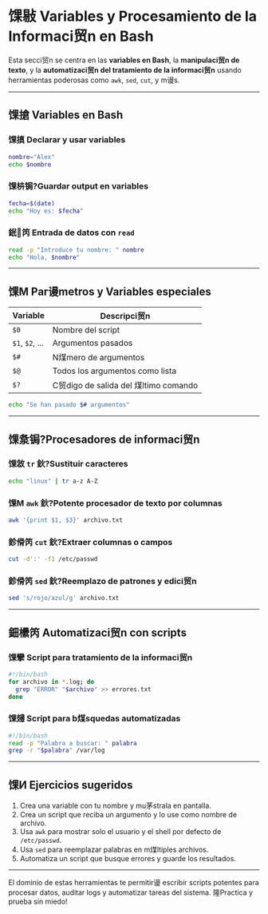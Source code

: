 
# 馃敡 Variables y Procesamiento de la Informaci贸n en Bash

Esta secci贸n se centra en las **variables en Bash**, la **manipulaci贸n de texto**, y la **automatizaci贸n del tratamiento de la informaci贸n** usando herramientas poderosas como `awk`, `sed`, `cut`, y m谩s.

---

## 馃搶 Variables en Bash

### 馃搷 Declarar y usar variables
```bash
nombre="Alex"
echo $nombre
```

### 馃枿锔?Guardar output en variables
```bash
fecha=$(date)
echo "Hoy es: $fecha"
```

### 鈱笍 Entrada de datos con `read`
```bash
read -p "Introduce tu nombre: " nombre
echo "Hola, $nombre"
```

---

## 馃М Par谩metros y Variables especiales

| Variable | Descripci贸n |
|----------|-------------|
| `$0`     | Nombre del script |
| `$1`, `$2`, ... | Argumentos pasados |
| `$#`     | N煤mero de argumentos |
| `$@`     | Todos los argumentos como lista |
| `$?`     | C贸digo de salida del 煤ltimo comando |

```bash
echo "Se han pasado $# argumentos"
```

---

## 馃洜锔?Procesadores de informaci贸n

### 馃敜 `tr` 鈥?Sustituir caracteres
```bash
echo "linux" | tr a-z A-Z
```

### 馃М `awk` 鈥?Potente procesador de texto por columnas
```bash
awk '{print $1, $3}' archivo.txt
```

### 鉁傦笍 `cut` 鈥?Extraer columnas o campos
```bash
cut -d':' -f1 /etc/passwd
```

### 鉁傦笍 `sed` 鈥?Reemplazo de patrones y edici贸n
```bash
sed 's/rojo/azul/g' archivo.txt
```

---

## 鈿欙笍 Automatizaci贸n con scripts

### 馃攣 Script para tratamiento de la informaci贸n
```bash
#!/bin/bash
for archivo in *.log; do
  grep "ERROR" "$archivo" >> errores.txt
done
```

### 馃攳 Script para b煤squedas automatizadas
```bash
#!/bin/bash
read -p "Palabra a buscar: " palabra
grep -r "$palabra" /var/log
```

---

## 馃И Ejercicios sugeridos

1. Crea una variable con tu nombre y mu茅strala en pantalla.
2. Crea un script que reciba un argumento y lo use como nombre de archivo.
3. Usa `awk` para mostrar solo el usuario y el shell por defecto de `/etc/passwd`.
4. Usa `sed` para reemplazar palabras en m煤ltiples archivos.
5. Automatiza un script que busque errores y guarde los resultados.

---

El dominio de estas herramientas te permitir谩 escribir scripts potentes para procesar datos, auditar logs y automatizar tareas del sistema. 隆Practica y prueba sin miedo!
